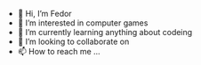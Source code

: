 - 👋 Hi, I’m Fedor
- 👀 I’m interested in computer games
- 🌱 I’m currently learning anything about codeing
- 💞️ I’m looking to collaborate on 
- 📫 How to reach me ...

<!---
ModerMeh/ModerMeh is a ✨ special ✨ repository because its `README.md` (this file) appears on your GitHub profile.
You can click the Preview link to take a look at your changes.
--->

